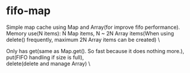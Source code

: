 # fifo-map

Simple map cache using Map and Array(for improve fifo performance). \
Memory use(N items): N Map items, N ~ 2N Array items(When using delete() frequently, maximum 2N Array items can be created) \

Only has get(same as Map.get(). So fast because it does nothing more.), \
put(FIFO handling if size is full), \
delete(delete and manage Array) \